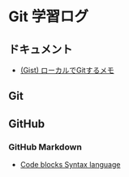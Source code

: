 # Git 学習ログ

## ドキュメント

- [(Gist) ローカルでGitするメモ](https://gist.github.com/kesuiket/4ca522cc9b50efdc70ad)


## Git


## GitHub
### GitHub Markdown

- [Code blocks Syntax language](https://github.com/github/linguist/blob/master/lib/linguist/languages.yml)
